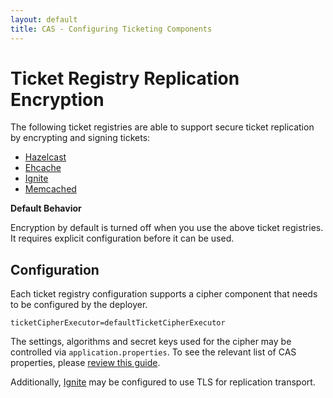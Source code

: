 ```yaml
---
layout: default
title: CAS - Configuring Ticketing Components
---
```


# Ticket Registry Replication Encryption
The following ticket registries are able to support secure ticket replication
by encrypting and signing tickets:

* [Hazelcast](Hazelcast-Ticket-Registry.html)
* [Ehcache](Ehcache-Ticket-Registry.html)
* [Ignite](Ignite-Ticket-Registry.html)
* [Memcached](Memcached-Ticket-Registry.html)

<div class="alert alert-info"><strong>Default Behavior</strong><p>Encryption by default is turned off
when you use the above ticket registries. It requires explicit configuration before it can be used.</p></div>

## Configuration

Each ticket registry configuration supports a cipher component that needs to be configured by the deployer. 

```properties
ticketCipherExecutor=defaultTicketCipherExecutor
```

The settings, algorithms and secret keys used for the cipher may be controlled via `application.properties`.
To see the relevant list of CAS properties, please [review this guide](Configuration-Properties.html).

Additionally, [Ignite](Ignite-Ticket-Registry.html) may be configured to use TLS for replication transport.
